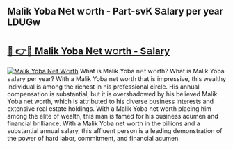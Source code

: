## Malik Yoba N𝚎t w𝚘rth - Part-svK S𝚊lary per year LDUGw

# <h2><a href="http://gc0t9q.nevu.top/?p=Malik+Yoba">🔗 👉🔴 Malik Yoba N𝚎t w𝚘rth - S𝚊lary</a></h2>

[![Malik Yoba N𝚎t W𝚘rth](https://i.imgur.com/Oavwk0R.jpeg)](http://gc0t9q.nevu.top/?p=Malik+Yoba)
What is Malik Yoba n𝚎t w𝚘rth? What is Malik Yoba s𝚊lary per year?
With a Malik Yoba net worth that is impressive, this wealthy individual is among the richest in his professional circle. His annual compensation is substantial, but it is overshadowed by his believed Malik Yoba net worth, which is attributed to his diverse business interests and extensive real estate holdings. With a Malik Yoba net worth placing him among the elite of wealth, this man is famed for his business acumen and financial brilliance. With a Malik Yoba net worth in the billions and a substantial annual salary, this affluent person is a leading demonstration of the power of hard labor, commitment, and financial acumen.
